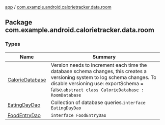 [app](../index.md) / [com.example.android.calorietracker.data.room](./index.md)

## Package com.example.android.calorietracker.data.room

### Types

| Name | Summary |
|---|---|
| [CalorieDatabase](-calorie-database/index.md) | Version needs to increment each time the database schema changes, this creates a versioning system to log schema changes. To disable versioning use: exportSchema = false.`abstract class CalorieDatabase : RoomDatabase` |
| [EatingDayDao](-eating-day-dao/index.md) | Collection of database queries.`interface EatingDayDao` |
| [FoodEntryDao](-food-entry-dao/index.md) | `interface FoodEntryDao` |
